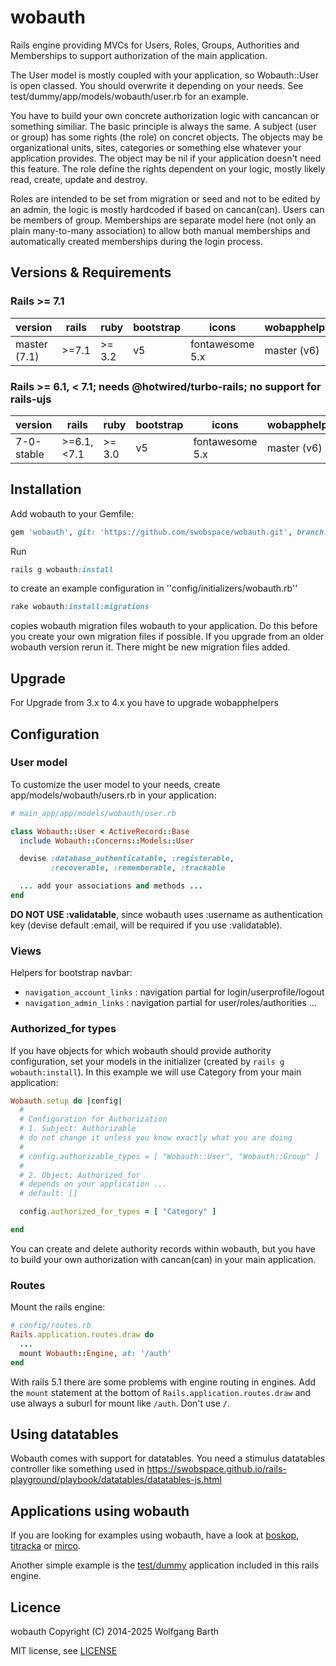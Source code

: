 wobauth
=======

Rails engine providing MVCs for Users, Roles, Groups, Authorities and Memberships
to support authorization of the main application.

The User model is mostly coupled with your application, so Wobauth::User is open classed.
You should overwrite it depending on your needs. See
test/dummy/app/models/wobauth/user.rb for an example.

You have to build your own concrete authorization logic with cancancan or
something similiar. The basic principle
is always the same. A subject (user or group) has some rights (the role) on
concret objects. The objects may be organizational units, sites, categories
or something else whatever your application provides. The object may be nil
if your application doesn't need this feature. The role define the rights
dependent on your logic, mostly likely read, create, update and destroy.

Roles are intended to be set from migration or seed and not to be edited by
an admin, the logic is mostly hardcoded if based on cancan(can). Users can be
members of group. Memberships are separate model here (not only an plain
many-to-many association) to allow both manual memberships and
automatically created memberships during the login process.

Versions & Requirements
------------------------

### Rails >= 7.1

| version    | rails | ruby   | bootstrap | icons           | wobapphelpers |
|------------|-------|--------|-----------|-----------------|---------------|
| master (7.1) | >=7.1 | >= 3.2 |  v5     | fontawesome 5.x | master (v6)   |

### Rails >= 6.1, < 7.1; needs @hotwired/turbo-rails; no support for rails-ujs

| version    | rails | ruby   | bootstrap | icons           | wobapphelpers |
|------------|-------|--------|-----------|-----------------|---------------|
| 7-0-stable | >=6.1, <7.1 | >= 3.0 |  v5       | fontawesome 5.x | master (v6)      |


Installation
------------
Add wobauth to your Gemfile:

```ruby
gem 'wobauth', git: 'https://github.com/swobspace/wobauth.git', branch: 'master'
```

Run
```ruby
rails g wobauth:install
```
to create an example configuration in ''config/initializers/wobauth.rb''

```ruby
rake wobauth:install:migrations
```
copies wobauth migration files wobauth to your application. Do this before you
create your own migration files if possible. If you upgrade from an older wobauth
version rerun it. There might be new migration files added.


Upgrade
-------

For Upgrade from 3.x to 4.x you have to upgrade wobapphelpers

Configuration
-------------

### User model

To customize the user model to your needs, create app/models/wobauth/users.rb in
your application:

```ruby
# main_app/app/models/wobauth/user.rb

class Wobauth::User < ActiveRecord::Base
  include Wobauth::Concerns::Models::User

  devise :database_authenticatable, :registerable,
         :recoverable, :rememberable, :trackable

  ... add your associations and methods ...
end
```
**DO NOT USE :validatable**, since wobauth uses :username as authentication key
(devise default :email, will be required if you use :validatable).

### Views

Helpers for bootstrap navbar:

* `navigation_account_links` : navigation partial for login/userprofile/logout
* `navigation_admin_links` : navigation partial for user/roles/authorities ...

### Authorized_for types

If you have objects for which wobauth should provide authority configuration,
set your models in the initializer (created by ```rails g wobauth:install```).
In this example we will use Category from your main application:

```ruby
Wobauth.setup do |config|
  #
  # Configuration for Authorization
  # 1. Subject: Authorizable
  # do not change it unless you know exactly what you are doing
  #
  # config.authorizable_types = [ "Wobauth::User", "Wobauth::Group" ]
  #
  # 2. Object: Authorized_for
  # depends on your application ...
  # default: []

  config.authorized_for_types = [ "Category" ]

end
```

You can create and delete authority records within wobauth, but you have to build
your own authorization with cancan(can) in your main application.

### Routes
Mount the rails engine:

```ruby
# config/routes.rb
Rails.application.routes.draw do
  ...
  mount Wobauth::Engine, at: '/auth'
end
```

With rails 5.1 there are some problems with engine routing in engines.
Add the `mount` statement at the bottom of `Rails.application.routes.draw` and
use always a suburl for mount like `/auth`. Don't use `/`.

Using datatables
--------------------------

Wobauth comes with support for datatables. You need a stimulus datatables controller like something used in https://swobspace.github.io/rails-playground/playbook/datatables/datatables-js.html

Applications using wobauth
--------------------------
If you are looking for examples using wobauth, have a look at
[boskop](https://github.com/swobspace/boskop), [titracka](https://github.com/swobspace/titracka) or [mirco](https://github.com/swobspace/mirco).

Another simple example is the [test/dummy](test/dummy) application
included in this rails engine.

Licence
-------

wobauth Copyright (C) 2014-2025 Wolfgang Barth

MIT license, see [LICENSE](LICENSE)
